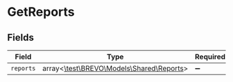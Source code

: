 # GetReports


## Fields

| Field                                                                      | Type                                                                       | Required                                                                   | Description                                                                |
| -------------------------------------------------------------------------- | -------------------------------------------------------------------------- | -------------------------------------------------------------------------- | -------------------------------------------------------------------------- |
| `reports`                                                                  | array<[\test\BREVO\Models\Shared\Reports](../../models/shared/Reports.md)> | :heavy_minus_sign:                                                         | N/A                                                                        |